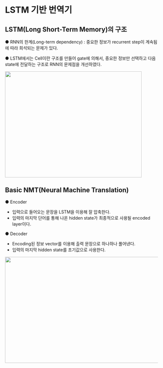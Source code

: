 # LSTM 기반 번역기
## LSTM(Long Short-Term Memory)의 구조  
● RNN의 한계(Long-term dependency) : 중요한 정보가 recurrent step이 계속됨에 따라 희석되는 문제가 있다.

● LSTM에서는 Cell이란 구조를 만들어 gate에 의해서, 중요한 정보만 선택하고 다음 state에 전달하는 구조로 RNN의 문제점을 개선하였다.

<img src="https://user-images.githubusercontent.com/98728682/153707834-2ae2ae2d-3a19-4ce7-ba83-c38967ad4dff.png" width="450" height="350">  

## Basic NMT(Neural Machine Translation)  
● Encoder  
- 입력으로 들어오는 문장을 LSTM을 이용해 잘 압축한다.  
- 입력의 마지막 단어를 통해 나온 hidden state가 최종적으로 사용될 encoded layer이다.  

● Decoder  
- Encoding된 정보 vector를 이용해 출력 문장으로 하나하나 풀어낸다.  
- 입력의 마지막 hidden state를 초기값으로 사용한다.  

<img src="https://user-images.githubusercontent.com/98728682/153708731-5e062912-32fa-43d7-af6f-2637ae846883.jpg" width="650" height="350">
